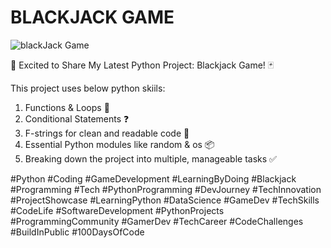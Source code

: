 # BLACKJACK GAME
![blackJack Game](https://github.com/user-attachments/assets/77ac0a31-4e2b-48c2-bbda-df3988ce63a6)

🚀 Excited to Share My Latest Python Project: Blackjack Game! 🃏

This project uses below python skiils:

1. Functions & Loops 🔄
2. Conditional Statements ❓
3. F-strings for clean and readable code 📜
4. Essential Python modules like random & os 📦
5. Breaking down the project into multiple, manageable tasks ✅

#Python #Coding #GameDevelopment #LearningByDoing #Blackjack #Programming #Tech #PythonProgramming #DevJourney #TechInnovation #ProjectShowcase #LearningPython #DataScience #GameDev #TechSkills #CodeLife #SoftwareDevelopment #PythonProjects #ProgrammingCommunity #GamerDev #TechCareer #CodeChallenges #BuildInPublic #100DaysOfCode
